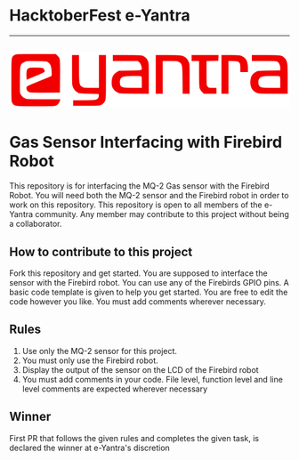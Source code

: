 # HacktoberFest e-Yantra

---
![e-Yantra](logo.png "e-Yantra")
---

# Gas Sensor Interfacing with Firebird Robot

This repository is for interfacing the MQ-2 Gas sensor with the Firebird Robot. You will need both the MQ-2 sensor and the Firebird robot in order to work on this repository. This repository is open to all members of the e-Yantra community. Any member may contribute to this project without being a collaborator.

## How to contribute to this project
Fork this repository and get started. You are supposed to interface the sensor with the Firebird robot. You can use any of the Firebirds GPIO pins. A basic code template is given to help you get started. You are free to edit the code however you like. You must add comments wherever necessary.

## Rules
1. Use only the MQ-2 sensor for this project.
2. You must only use the Firebird robot.
3. Display the output of the sensor on the LCD of the Firebird robot
4. You must add comments in your code. File level, function level and line level comments are expected wherever necessary

## Winner
First PR that follows the given rules and completes the given task, is declared the winner at e-Yantra's discretion